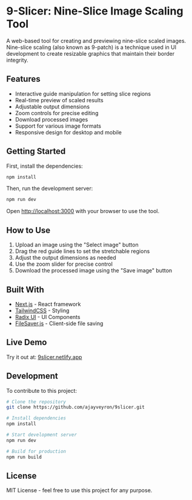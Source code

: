 # 9-Slicer: Nine-Slice Image Scaling Tool

A web-based tool for creating and previewing nine-slice scaled images. Nine-slice scaling (also known as 9-patch) is a technique used in UI development to create resizable graphics that maintain their border integrity.

## Features

- Interactive guide manipulation for setting slice regions
- Real-time preview of scaled results
- Adjustable output dimensions
- Zoom controls for precise editing
- Download processed images
- Support for various image formats
- Responsive design for desktop and mobile

## Getting Started

First, install the dependencies:

```bash
npm install
```

Then, run the development server:

```bash
npm run dev
```

Open [http://localhost:3000](http://localhost:3000) with your browser to use the tool.

## How to Use

1. Upload an image using the "Select image" button
2. Drag the red guide lines to set the stretchable regions
3. Adjust the output dimensions as needed
4. Use the zoom slider for precise control
5. Download the processed image using the "Save image" button

## Built With

- [Next.js](https://nextjs.org/) - React framework
- [TailwindCSS](https://tailwindcss.com/) - Styling
- [Radix UI](https://www.radix-ui.com/) - UI Components
- [FileSaver.js](https://github.com/eligrey/FileSaver.js) - Client-side file saving

## Live Demo

Try it out at: [9slicer.netlify.app](https://9slicer.netlify.app)

## Development

To contribute to this project:

```bash
# Clone the repository
git clone https://github.com/ajayveyron/9slicer.git

# Install dependencies
npm install

# Start development server
npm run dev

# Build for production
npm run build
```

## License

MIT License - feel free to use this project for any purpose.
